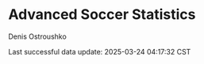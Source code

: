 # Advanced Soccer Statistics
Denis Ostroushko

<!-- gfm -->

Last successful data update: 2025-03-24 04:17:32 CST
